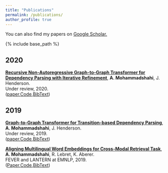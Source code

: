 ```yaml
---
title: "Publications"
permalink: /publications/
author_profile: true
---
```


You can also find my papers on <u><a href="https://scholar.google.com/citations?hl=en&user=WaZWY0wAAAAJ">Google Scholar</a>.</u>


{% include base_path %}
## 2020
[**Recursive Non-Autoregressive Graph-to-Graph Transformer for Dependency Parsing with Iterative Refinement**](https://arxiv.org/abs/2003.13118), **A. Mohammadshahi**, J. Henderson.  
Under review, 2020.  
([paper](https://arxiv.org/abs/2003.13118),[Code](),[BibText](https://arxiv.org/abs/2003.13118))  

## 2019
[**Graph-to-Graph Transformer for Transition-based Dependency Parsing**](https://arxiv.org/abs/1911.03561), **A. Mohammadshahi**, J. Henderson.  
Under review, 2019.  
([paper](https://arxiv.org/abs/1911.03561),[Code](),[BibText](https://scholar.googleusercontent.com/scholar.bib?q=info:xvVOqyxbo3oJ:scholar.google.com/&output=citation&scisdr=CgVUSbHCEMLZwwlCaWA:AAGBfm0AAAAAXeVHcWC9UYFqJHCXjgz35MvVN8kJTS6t&scisig=AAGBfm0AAAAAXeVHcaCxCsWZE1uNPT2wIn0O6oTzWupW&scisf=4&ct=citation&cd=-1&hl=en))  

[**Aligning Multilingual Word Embeddings for Cross-Modal Retrieval Task**](https://www.aclweb.org/anthology/D19-6605/), **A. Mohammadshahi**, R. Lebret, K. Aberer.  
FEVER and LANTERN at EMNLP, 2019.  
([Paper](https://www.aclweb.org/anthology/D19-6605/),[Code](https://github.com/alirezamshi/AME-CMR),[BibText](https://www.aclweb.org/anthology/D19-6605.bib))

